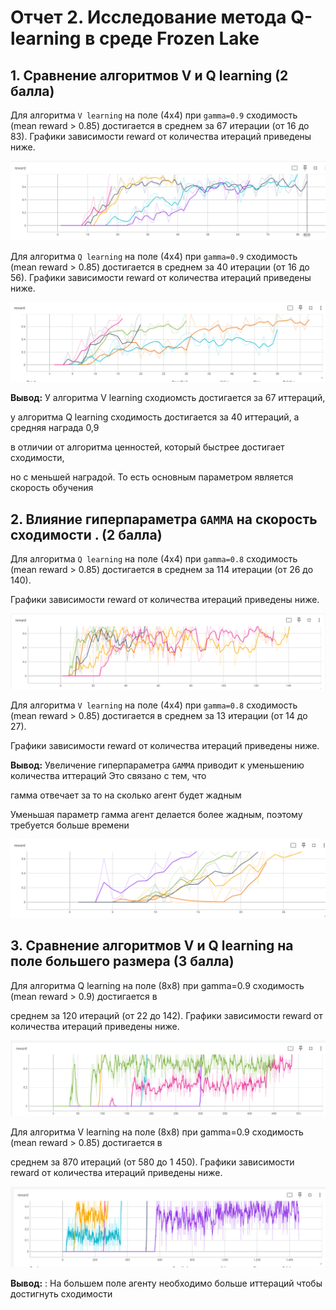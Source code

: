 # Отчет 2. Исследование метода Q-learning в среде Frozen Lake 

## 1. Сравнение алгоритмов V и Q learning (2 балла)
Для алгоритма `V learning` на поле (4х4) при `gamma=0.9` сходимость (mean reward > 0.85) достигается в среднем за 67 итерации (от 16 до 83). 
Графики зависимости reward от количества итераций приведены ниже. 

<img src="image/V.PNG"/>

Для алгоритма `Q learning` на поле (4х4) при `gamma=0.9` сходимость (mean reward > 0.85) достигается в среднем за 40 итерации (от 16 до 56). 
Графики зависимости reward от количества итераций приведены ниже. 

<img src="image/Q.PNG"/>

**Вывод:** У алгоритма V learning сходиомсть достигается за 67 иттераций,

у алгоритма Q learning сходимость достигается за 40 иттераций, а средняя награда 0,9

в отличии от алгоритма ценностей, который быстрее достигает сходимости,

но с меньшей наградой. То есть основным параметром является скорость обучения



## 2. Влияние гиперпараметра `GAMMA` на скорость сходимости . (2 балла)

Для алгоритма `Q learning` на поле (4х4) при `gamma=0.8` сходимость (mean reward > 0.85) достигается в среднем за 114 итерации (от 26 до 140). 

Графики зависимости reward от количества итераций приведены ниже. 

<img src="image/3S.PNG"/>

Для алгоритма `V learning` на поле (4х4) при `gamma=0.8` сходимость (mean reward > 0.85) достигается в среднем за 13 итерации (от 14 до 27). 

Графики зависимости reward от количества итераций приведены ниже. 

**Вывод:** Увеличение гиперпараметра `GAMMA` приводит к уменьшению количества иттераций Это связано с тем, что 

гамма отвечает за то на сколько агент будет жадным

Уменьшая параметр гамма агент делается более жадным, поэтому требуется больше времени

<img src="image/3SS.PNG"/>

## 3. Сравнение алгоритмов V и Q learning на поле большего размера (3 балла)

Для алгоритма Q learning на поле (8х8) при gamma=0.9 сходимость (mean reward > 0.9) достигается в

среднем за 120 итераций (от 22 до 142). Графики зависимости reward от количества итераций приведены ниже.

<img src="image/s4q.PNG"/>

Для алгоритма V learning на поле (8х8) при gamma=0.9 сходимость (mean reward > 0.85) достигается в

среднем за 870 итераций (от 580 до 1 450). Графики зависимости reward от количества итераций приведены ниже.

<img src="image/s4v.PNG"/>

**Вывод:**
: На большем поле агенту необходимо больше иттераций чтобы достигнуть сходимости